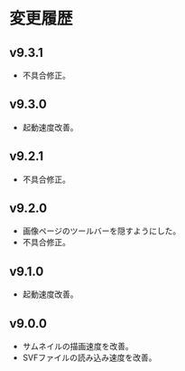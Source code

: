 # 変更履歴

## v9.3.1
* 不具合修正。

## v9.3.0
* 起動速度改善。

## v9.2.1
* 不具合修正。

## v9.2.0
* 画像ページのツールバーを隠すようにした。
* 不具合修正。

## v9.1.0
* 起動速度改善。

## v9.0.0
* サムネイルの描画速度を改善。
* SVFファイルの読み込み速度を改善。
